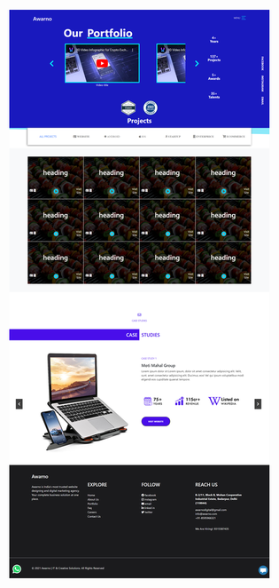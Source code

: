 ![png](https://github.com/1Shivam2/layoutConvert/blob/main/screencapture-1shivam2-github-io-layoutConvert-2024-01-22-11_25_18.png)
